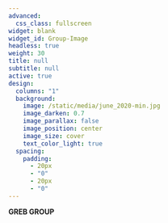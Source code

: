 ```yaml
---
advanced:
  css_class: fullscreen
widget: blank
widget_id: Group-Image
headless: true
weight: 30
title: null
subtitle: null
active: true
design:
  columns: "1"
  background:
    image: /static/media/june_2020-min.jpg
    image_darken: 0.7
    image_parallax: false
    image_position: center
    image_size: cover
    text_color_light: true
  spacing:
    padding:
      - 20px
      - "0"
      - 20px
      - "0"
---
```

**GREB GROUP**